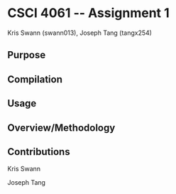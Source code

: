 # CSCI 4061 -- Assignment 1

Kris Swann (swann013), Joseph Tang (tangx254)

## Purpose

## Compilation

## Usage

## Overview/Methodology

## Contributions

Kris Swann

Joseph Tang
